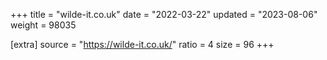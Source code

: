 +++
title = "wilde-it.co.uk"
date = "2022-03-22"
updated = "2023-08-06"
weight = 98035

[extra]
source = "https://wilde-it.co.uk/"
ratio = 4
size = 96
+++
